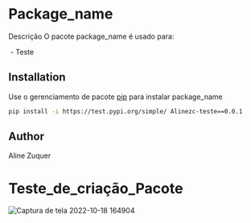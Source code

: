 # Package_name

Descrição
O pacote package_name é usado para:

​	- Teste

## Installation

Use o gerenciamento de pacote  [pip](https://pip.pypa.io/en/stable/) para instalar package_name

```bash
pip install -i https://test.pypi.org/simple/ Alinezc-teste==0.0.1
```

## Author
Aline Zuquer

# Teste_de_criação_Pacote

![Captura de tela 2022-10-18 164904](https://user-images.githubusercontent.com/95122776/196534291-9c96bcbb-8fd2-4c41-a6b2-176a2629c4b9.png)
